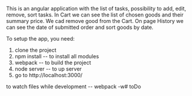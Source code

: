 This is an angular application with the list of tasks, possibility to add, edit, remove, sort tasks.
In Cart we can see the list of chosen goods and their summary price.
We cad remove good from the Cart.
On page History we can see the date of submitted order and sort goods by date.

To setup the app, you need:
1) clone the project
2) npm install -- to install all modules
4) webpack -- to build the project
3) node server -- to up server
4) go to http://localhost:3000/

to watch files while development -- webpack -w# toDo

